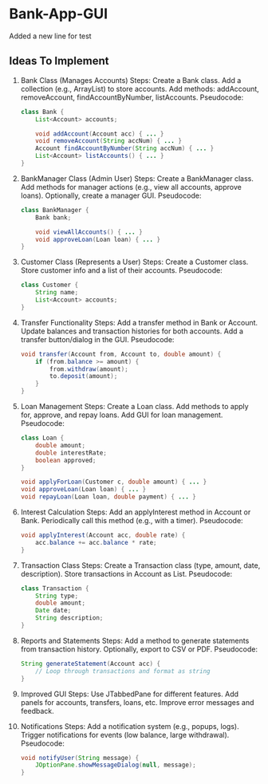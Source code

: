 # Bank-App-GUI
Added a new line for test

## Ideas To Implement
1. Bank Class (Manages Accounts)
Steps:
    Create a Bank class.
    Add a collection (e.g., ArrayList<Account>) to store accounts.
    Add methods: addAccount, removeAccount, findAccountByNumber, listAccounts.
Pseudocode:
    ```java
    class Bank {
        List<Account> accounts;

        void addAccount(Account acc) { ... }
        void removeAccount(String accNum) { ... }
        Account findAccountByNumber(String accNum) { ... }
        List<Account> listAccounts() { ... }
    }
    ```

2. BankManager Class (Admin User)
Steps:
    Create a BankManager class.
    Add methods for manager actions (e.g., view all accounts, approve loans).
    Optionally, create a manager GUI.
Pseudocode:
    ```java
    class BankManager {
        Bank bank;

        void viewAllAccounts() { ... }
        void approveLoan(Loan loan) { ... }
    }
    ```

3. Customer Class (Represents a User)
Steps:
    Create a Customer class.
    Store customer info and a list of their accounts.
Pseudocode:
    ```java
    class Customer {
        String name;
        List<Account> accounts;
    }
    ```

4. Transfer Functionality
Steps:
    Add a transfer method in Bank or Account.
    Update balances and transaction histories for both accounts.
    Add a transfer button/dialog in the GUI.
Pseudocode:
    ```java
    void transfer(Account from, Account to, double amount) {
        if (from.balance >= amount) {
            from.withdraw(amount);
            to.deposit(amount);
        }
    }
    ```

5. Loan Management
Steps:
    Create a Loan class.
    Add methods to apply for, approve, and repay loans.
    Add GUI for loan management.
Pseudocode:
    ```java
    class Loan {
        double amount;
        double interestRate;
        boolean approved;
    }

    void applyForLoan(Customer c, double amount) { ... }
    void approveLoan(Loan loan) { ... }
    void repayLoan(Loan loan, double payment) { ... }
    ```

6. Interest Calculation
Steps:
    Add an applyInterest method in Account or Bank.
    Periodically call this method (e.g., with a timer).
Pseudocode:
    ```java
    void applyInterest(Account acc, double rate) {
        acc.balance += acc.balance * rate;
    }
    ```

7. Transaction Class
Steps:
    Create a Transaction class (type, amount, date, description).
    Store transactions in Account as List<Transaction>.
Pseudocode:
    ```java
    class Transaction {
        String type;
        double amount;
        Date date;
        String description;
    }
    ```

8. Reports and Statements
Steps:
    Add a method to generate statements from transaction history.
    Optionally, export to CSV or PDF.
Pseudocode:
    ```java
    String generateStatement(Account acc) {
        // Loop through transactions and format as string
    }
    ```

9. Improved GUI
Steps:
    Use JTabbedPane for different features.
    Add panels for accounts, transfers, loans, etc.
    Improve error messages and feedback.

10. Notifications
Steps:
    Add a notification system (e.g., popups, logs).
    Trigger notifications for events (low balance, large withdrawal).
Pseudocode:
    ```java
    void notifyUser(String message) {
        JOptionPane.showMessageDialog(null, message);
    }
    ```